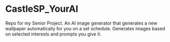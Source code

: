 # CastleSP_YourAI
Repo for my Senior Project. An AI image generator that generates a new wallpaper automatically for you on a set schedule. Generates images based on selected interests and prompts you give it.

